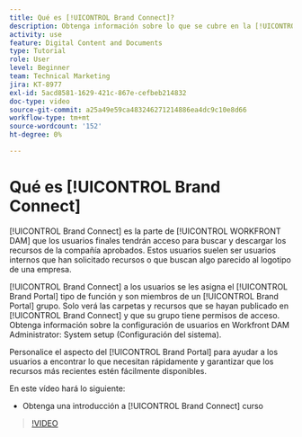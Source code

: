 ```yaml
---
title: Qué es [!UICONTROL Brand Connect]?
description: Obtenga información sobre lo que se cubre en la [!UICONTROL WORKFRONT DAM] Administrador, parte 3 Curso de personalización de Brand Connect.
activity: use
feature: Digital Content and Documents
type: Tutorial
role: User
level: Beginner
team: Technical Marketing
jira: KT-8977
exl-id: 5acd8581-1629-421c-867e-cefbeb214832
doc-type: video
source-git-commit: a25a49e59ca483246271214886ea4dc9c10e8d66
workflow-type: tm+mt
source-wordcount: '152'
ht-degree: 0%

---
```


# Qué es [!UICONTROL Brand Connect]

[!UICONTROL Brand Connect] es la parte de [!UICONTROL WORKFRONT DAM] que los usuarios finales tendrán acceso para buscar y descargar los recursos de la compañía aprobados. Estos usuarios suelen ser usuarios internos que han solicitado recursos o que buscan algo parecido al logotipo de una empresa.

[!UICONTROL Brand Connect] a los usuarios se les asigna el [!UICONTROL Brand Portal] tipo de función y son miembros de un [!UICONTROL Brand Portal] grupo. Solo verá las carpetas y recursos que se hayan publicado en [!UICONTROL Brand Connect] y que su grupo tiene permisos de acceso. Obtenga información sobre la configuración de usuarios en Workfront DAM Administrator: System setup (Configuración del sistema).

<!-- Need the cross-reference link to other LP, mentioned above -->

Personalice el aspecto del [!UICONTROL Brand Portal] para ayudar a los usuarios a encontrar lo que necesitan rápidamente y garantizar que los recursos más recientes estén fácilmente disponibles.

En este vídeo hará lo siguiente:

* Obtenga una introducción a [!UICONTROL Brand Connect] curso

>[!VIDEO](https://video.tv.adobe.com/v/335240/?quality=12&learn=on)

<!-- Learn more graphic and link to article, below
* Workfront DAM within Workfront
 -->
